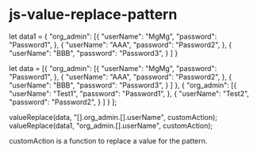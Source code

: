 # js-value-replace-pattern

let data1 = {
  "org_admin": [{
    "userName": "MgMg",
    "password": "Password1",
  },
  {
    "userName": "AAA",
    "password": "Password2",
  },
  {
    "userName": "BBB",
    "password": "Password3",
  }
  ]
}

let data = [{
  "org_admin": [{
    "userName": "MgMg",
    "password": "Password1",
  },
  {
    "userName": "AAA",
    "password": "Password2",
  },
  {
    "userName": "BBB",
    "password": "Password3",
  }
  ]
},
{
  "org_admin": [{
    "userName": "Test1",
    "password": "Password1",
  },
  {
    "userName": "Test2",
    "password": "Password2",
  }
  ]
}
];


valueReplace(data, "[].org_admin.[].userName", customAction);
valueReplace(data1, "org_admin.[].userName", customAction);

customAction is a function to replace a value for the pattern. 

